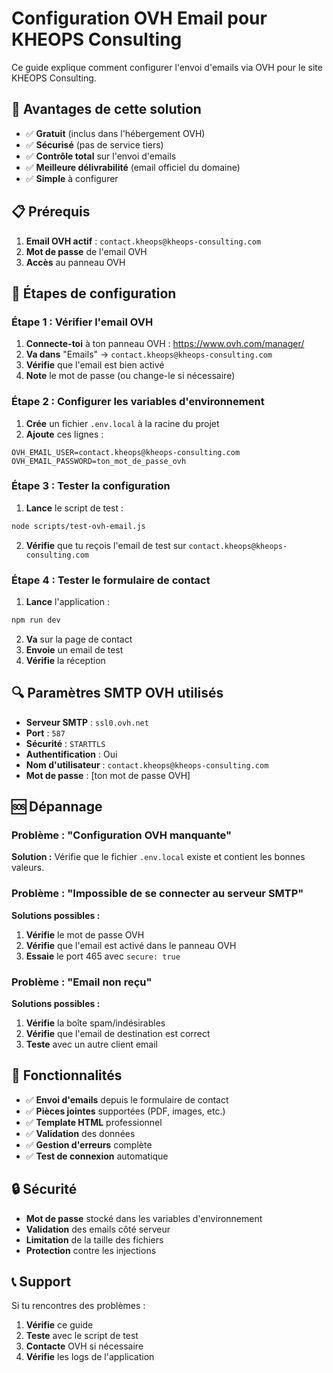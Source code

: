 # Configuration OVH Email pour KHEOPS Consulting

Ce guide explique comment configurer l'envoi d'emails via OVH pour le site KHEOPS Consulting.

## 🎯 Avantages de cette solution

- ✅ **Gratuit** (inclus dans l'hébergement OVH)
- ✅ **Sécurisé** (pas de service tiers)
- ✅ **Contrôle total** sur l'envoi d'emails
- ✅ **Meilleure délivrabilité** (email officiel du domaine)
- ✅ **Simple** à configurer

## 📋 Prérequis

1. **Email OVH actif** : `contact.kheops@kheops-consulting.com`
2. **Mot de passe** de l'email OVH
3. **Accès** au panneau OVH

## 🔧 Étapes de configuration

### Étape 1 : Vérifier l'email OVH

1. **Connecte-toi** à ton panneau OVH : https://www.ovh.com/manager/
2. **Va dans** "Emails" → `contact.kheops@kheops-consulting.com`
3. **Vérifie** que l'email est bien activé
4. **Note** le mot de passe (ou change-le si nécessaire)

### Étape 2 : Configurer les variables d'environnement

1. **Crée** un fichier `.env.local` à la racine du projet
2. **Ajoute** ces lignes :

```env
OVH_EMAIL_USER=contact.kheops@kheops-consulting.com
OVH_EMAIL_PASSWORD=ton_mot_de_passe_ovh
```

### Étape 3 : Tester la configuration

1. **Lance** le script de test :
```bash
node scripts/test-ovh-email.js
```

2. **Vérifie** que tu reçois l'email de test sur `contact.kheops@kheops-consulting.com`

### Étape 4 : Tester le formulaire de contact

1. **Lance** l'application :
```bash
npm run dev
```

2. **Va** sur la page de contact
3. **Envoie** un email de test
4. **Vérifie** la réception

## 🔍 Paramètres SMTP OVH utilisés

- **Serveur SMTP** : `ssl0.ovh.net`
- **Port** : `587`
- **Sécurité** : `STARTTLS`
- **Authentification** : Oui
- **Nom d'utilisateur** : `contact.kheops@kheops-consulting.com`
- **Mot de passe** : [ton mot de passe OVH]

## 🆘 Dépannage

### Problème : "Configuration OVH manquante"
**Solution :** Vérifie que le fichier `.env.local` existe et contient les bonnes valeurs.

### Problème : "Impossible de se connecter au serveur SMTP"
**Solutions possibles :**
1. **Vérifie** le mot de passe OVH
2. **Vérifie** que l'email est activé dans le panneau OVH
3. **Essaie** le port 465 avec `secure: true`

### Problème : "Email non reçu"
**Solutions possibles :**
1. **Vérifie** la boîte spam/indésirables
2. **Vérifie** que l'email de destination est correct
3. **Teste** avec un autre client email

## 📧 Fonctionnalités

- ✅ **Envoi d'emails** depuis le formulaire de contact
- ✅ **Pièces jointes** supportées (PDF, images, etc.)
- ✅ **Template HTML** professionnel
- ✅ **Validation** des données
- ✅ **Gestion d'erreurs** complète
- ✅ **Test de connexion** automatique

## 🔒 Sécurité

- **Mot de passe** stocké dans les variables d'environnement
- **Validation** des emails côté serveur
- **Limitation** de la taille des fichiers
- **Protection** contre les injections

## 📞 Support

Si tu rencontres des problèmes :
1. **Vérifie** ce guide
2. **Teste** avec le script de test
3. **Contacte** OVH si nécessaire
4. **Vérifie** les logs de l'application 